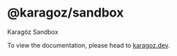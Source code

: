# @karagoz/sandbox

Karagöz Sandbox

To view the documentation, please head to [karagoz.dev](https://karagoz.dev).